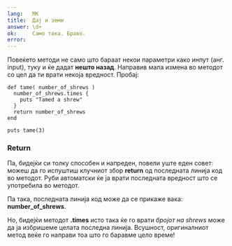 ```yaml
---
lang:   MK
title:  Дај и земи
answer: \d+
ok:     Само така. Браво.
error:
---
```


Повеќето методи не само што бараат некои параметри како инпут (анг. input), туку и ќе дадат __нешто назад__.
Направив мала измена во методот со цел да ти врати некоја вредност. Пробај:

    def tame( number_of_shrews )
      number_of_shrews.times {
        puts "Tamed a shrew"
      }
      return number_of_shrews
    end

    puts tame(3)

### Return
Па, бидејќи си толку способен и напреден, повели уште еден совет:
можеш да го испуштиш клучниот збор __return__ од последната линија код во методот.
Руби автоматски ќе ја врати последната вредност што се употребила во методот.

Па така, последната линија код може да се прикаже вака: __number\_of\_shrews__.

Но, бидејќи методот __.times__ исто така ќе го врати _бројот на shrews_ може да
ја избришеме целата последна линија. Всушност, оригиналниот метод веќе го направи тоа што го баравме цело време!

